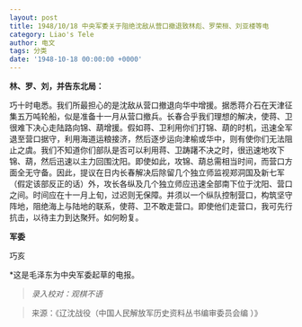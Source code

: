 ```yaml
---
layout: post
title: 1948/10/18 中央军委关于阻绝沈敌从营口撤退致林彪、罗荣桓、刘亚楼等电
category: Liao's Tele
author: 电文
tags: 分类
date: '1948-10-18 00:00:00 +0000'
---
```

**林、罗、刘，并告东北局：**

巧十时电悉。我们所最担心的是沈敌从营口撤退向华中增援。据悉蒋介石在天津征集五万吨轮船，似是准备十一月从营口撤兵。长春合乎我们理想的解决，使蒋、卫很难下决心走陆路向锦、葫增援。假如蒋、卫利用你们打锦、葫的时机，迅速全军退至营口据守，利用海道运粮接济，然后逐步运向津榆或华中，则有使你们无法阻止之虞。我们不知道你们部队是否可以利用蒋、卫踌躇不决之时，很迅速地攻下锦、葫，然后迅速以主力回围沈阳。即使如此，攻锦、葫总需相当时间，而营口方面全无守备。因此，提议在日内长春解决后除留几个独立师监视郑洞国及新七军（假定该部反正的话）外，攻长各纵及几个独立师应迅速全部南下位于沈阳、营口之间。时间应在十一月上旬，过迟则无保障。并须以一个纵队控制营口，构筑坚守阵地，阻绝海上与陆地的联系，使蒋、卫不敢走营口。即使他们走营口，我可先行抗击，以待主力到达聚歼。如何盼复。

**军委**

巧亥

*这是毛泽东为中央军委起草的电报。



> *录入校对：观棋不语*

> 来源：《辽沈战役（中国人民解放军历史资料丛书编审委员会编 ）》
